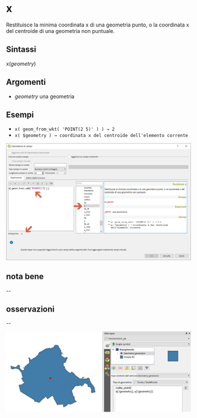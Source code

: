 # x

Restituisce la minima coordinata x di una geometria punto, o la coordinata x del centroide di una geometria non puntuale.

## Sintassi

x(_geometry_)

## Argomenti

* _geometry_ una geometria

## Esempi

* `x( geom_from_wkt( 'POINT(2 5)' ) ) → 2`
* `x( $geometry ) → coordinata x del centroide dell'elemento corrente`

![](/img/geometria/x/x1.png)

## nota bene

--

## osservazioni

--

![](/img/geometria/x/x2.png)